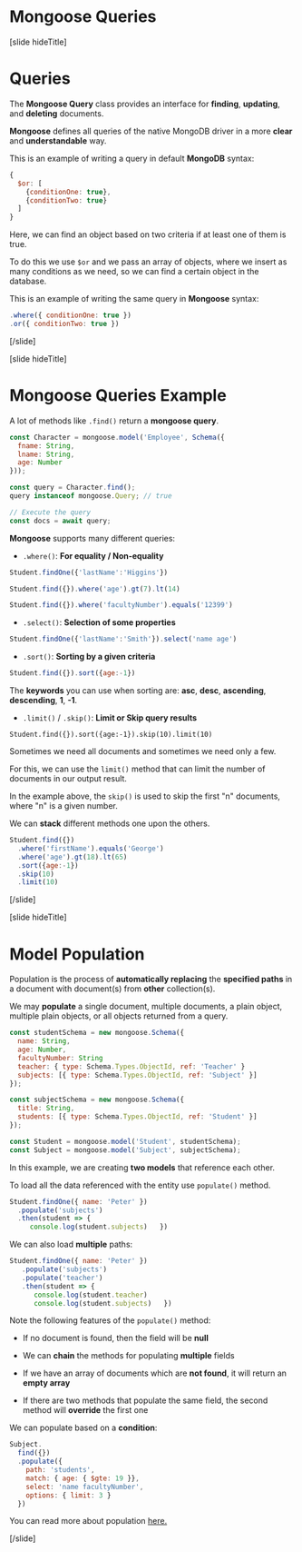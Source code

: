 # Mongoose Queries

[slide hideTitle]
# Queries

The **Mongoose Query** class provides an interface for **finding**, **updating**, and **deleting** documents.

**Mongoose** defines all queries of the native MongoDB driver in a more **clear** and **understandable** way.

This is an example of writing a query in default **MongoDB** syntax:

``` js
{
  $or: [
    {conditionOne: true},
    {conditionTwo: true}
  ]
}
```
Here, we can find an object based on two criteria if at least one of them is true. 

To do this we use `$or` and we pass an array of objects, where we insert as many conditions as we need, so we can find a certain object in the database.

This is an example of writing the same query in **Mongoose** syntax:

``` js
.where({ conditionOne: true })
.or({ conditionTwo: true })
```

[/slide]


[slide hideTitle]

# Mongoose Queries Example

A lot of methods like `.find()` return a **mongoose query**.

``` js
const Character = mongoose.model('Employee', Schema({
  fname: String,
  lname: String,
  age: Number
}));

const query = Character.find();
query instanceof mongoose.Query; // true

// Execute the query
const docs = await query;
```

**Mongoose** supports many different queries:

- `.where()`: **For equality / Non-equality**

``` js
Student.findOne({'lastName':'Higgins'})
```

``` js
Student.find({}).where('age').gt(7).lt(14)
```

``` js
Student.find({}).where('facultyNumber').equals('12399')
```

- `.select()`: **Selection of some properties**

```js
Student.findOne({'lastName':'Smith'}).select('name age')
```

- `.sort()`: **Sorting by a given criteria**

``` js
Student.find({}).sort({age:-1})
```

The **keywords** you can use when sorting are: **asc**, **desc**, **ascending**, **descending**, **1**, **-1**.

- `.limit()` / `.skip()`: **Limit or Skip query results**

`Student.find({}).sort({age:-1}).skip(10).limit(10)`

Sometimes we need all documents and sometimes we need only a few.

For this, we can use the `limit()` method that can limit the number of documents in our output result.

In the example above, the `skip()` is used to skip the first "n" documents, where "n" is a given number.

We can **stack** different methods one upon the others.

``` js
Student.find({})
  .where('firstName').equals('George')
  .where('age').gt(18).lt(65)
  .sort({age:-1})
  .skip(10)
  .limit(10)
```

[/slide]

[slide hideTitle]

# Model Population

Population is the process of **automatically replacing** the **specified paths** in a document with document(s) from **other** collection(s). 

We may **populate** a single document, multiple documents, a plain object, multiple plain objects, or all objects returned from a query.

``` js
const studentSchema = new mongoose.Schema({
  name: String,
  age: Number,
  facultyNumber: String
  teacher: { type: Schema.Types.ObjectId, ref: 'Teacher' }
  subjects: [{ type: Schema.Types.ObjectId, ref: 'Subject' }]
});

const subjectSchema = new mongoose.Schema({
  title: String,
  students: [{ type: Schema.Types.ObjectId, ref: 'Student' }]
});

const Student = mongoose.model('Student', studentSchema);
const Subject = mongoose.model('Subject', subjectSchema);
```

In this example, we are creating **two models** that reference each other.

To load all the data referenced with the entity use `populate()` method.

``` js
Student.findOne({ name: 'Peter' })
  .populate('subjects')
  .then(student => {
     console.log(student.subjects)   })
```

We can also load **multiple** paths:

``` js
Student.findOne({ name: 'Peter' })
   .populate('subjects')
   .populate('teacher')
   .then(student => {
      console.log(student.teacher)
      console.log(student.subjects)   })
```

Note the following features of the `populate()` method:

- If no document is found, then the field will be **null**

- We can **chain** the methods for populating **multiple** fields

- If we have an array of documents which are **not found**, it will return an **empty array**

- If there are two methods that populate the same field, the second method will **override** the first one

We can populate based on a **condition**:

``` js
Subject.
  find({})
  .populate({
    path: 'students',
    match: { age: { $gte: 19 }},
    select: 'name facultyNumber',
    options: { limit: 3 }
  })
```

You can read more about population [here.](mongoosejs.com/docs/populate.html)

[/slide]
